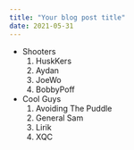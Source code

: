 ```yaml
---
title: "Your blog post title"
date: 2021-05-31
---
```



* Shooters
    1. HuskKers
    2. Aydan
    3. JoeWo
    4. BobbyPoff
* Cool Guys
    1. Avoiding The Puddle
    2. General Sam
    3. Lirik
    4. XQC
